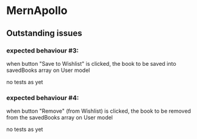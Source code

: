 # MernApollo

## Outstanding issues

### expected behaviour #3:

when button "Save to Wishlist" is clicked, the book to be saved into savedBooks array on User model

no tests as yet

### expected behaviour #4:

when button "Remove" (from Wishlist) is clicked, the book to be removed from the savedBooks array on User model

no tests as yet

